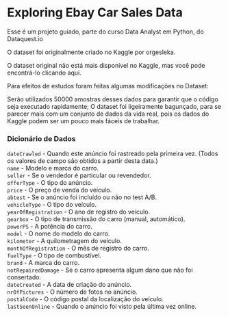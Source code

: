 # Exploring Ebay Car Sales Data

Esse é um projeto guiado, parte do curso Data Analyst em Python, do Dataquest.io

O dataset foi originalmente criado no Kaggle por orgesleka.

O dataset original não está mais disponível no Kaggle, mas você pode encontrá-lo clicando aqui.

Para efeitos de estudos foram feitas algumas modificações no Dataset:

Serão utilizados 50000 amostras desses dados para garantir que o código seja executado rapidamente;
O dataset foi ligeiramente bagunçado, para se parecer mais com um conjunto de dados da vida real, pois os dados do Kaggle podem ser um pouco mais fáceis de trabalhar.

### Dicionário de Dados

```dateCrawled``` -  Quando este anúncio foi rastreado pela primeira vez. (Todos os valores de campo são obtidos a partir desta data.)    
```name``` - Modelo e marca do carro.    
```seller``` - Se o vendedor é particular ou revendedor.    
```offerType``` - O tipo do anúncio.  
```price``` - O preço de venda do veículo.  
```abtest``` - Se o anúncio foi incluído ou não no test A/B.  
```vehicleType``` - O tipo do veículo.  
```yearOfRegistration``` - O ano de registro do veículo.  
```gearbox``` - O tipo de transmissão do carro (manual, automático).  
```powerPS``` - A potência do carro.  
```model``` - O nome do modelo do carro.  
```kilometer``` - A quilometragem do veículo.  
```monthOfRegistration``` - O mês de registro do carro.  
```fuelType``` - O tipo de combustível.  
```brand``` - A marca do carro.  
```notRepairedDamage``` - Se o carro apresenta algum dano que não foi consertado.  
```dateCreated``` - A data de criação do anúncio.  
```nrOfPictures``` - O número de fotos no anúncio.  
```postalCode``` - O código postal da localização do veículo.  
```lastSeenOnline``` - Quando o anúncio foi visto pela última vez online.  

